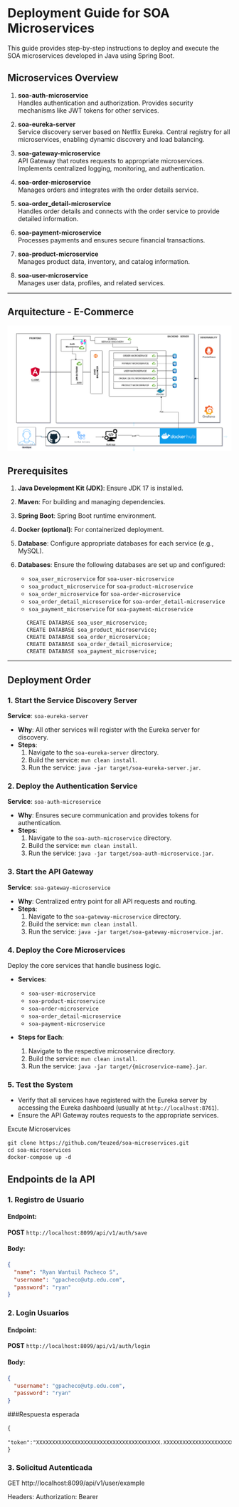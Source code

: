 

# Deployment Guide for SOA Microservices

This guide provides step-by-step instructions to deploy and execute the SOA microservices developed in Java using Spring Boot.

## Microservices Overview

1. **soa-auth-microservice**  
   Handles authentication and authorization. Provides security mechanisms like JWT tokens for other services.

2. **soa-eureka-server**  
   Service discovery server based on Netflix Eureka. Central registry for all microservices, enabling dynamic discovery and load balancing.

3. **soa-gateway-microservice**  
   API Gateway that routes requests to appropriate microservices. Implements centralized logging, monitoring, and authentication.

4. **soa-order-microservice**  
   Manages orders and integrates with the order details service.

5. **soa-order_detail-microservice**  
   Handles order details and connects with the order service to provide detailed information.

6. **soa-payment-microservice**  
   Processes payments and ensures secure financial transactions.

7. **soa-product-microservice**  
   Manages product data, inventory, and catalog information.

8. **soa-user-microservice**  
   Manages user data, profiles, and related services.

---


## Arquitecture - E-Commerce


![Arquitecture Diagram](./asset/arquitecture.png)


## Prerequisites

1. **Java Development Kit (JDK)**: Ensure JDK 17 is installed.
2. **Maven**: For building and managing dependencies.
3. **Spring Boot**: Spring Boot runtime environment.
4. **Docker (optional)**: For containerized deployment.
5. **Database**: Configure appropriate databases for each service (e.g., MySQL).

6. **Databases**: Ensure the following databases are set up and configured:
    - `soa_user_microservice` for `soa-user-microservice`
    - `soa_product_microservice` for `soa-product-microservice`
    - `soa_order_microservice` for `soa-order-microservice`
    - `soa_order_detail_microservice` for `soa-order_detail-microservice`
    - `soa_payment_microservice` for `soa-payment-microservice`

```MySQL
      CREATE DATABASE soa_user_microservice;
      CREATE DATABASE soa_product_microservice;
      CREATE DATABASE soa_order_microservice; 
      CREATE DATABASE soa_order_detail_microservice;
      CREATE DATABASE soa_payment_microservice;
  ```

---

## Deployment Order

### 1. Start the Service Discovery Server
**Service**: `soa-eureka-server`  
- **Why**: All other services will register with the Eureka server for discovery.  
- **Steps**:
  1. Navigate to the `soa-eureka-server` directory.
  2. Build the service: `mvn clean install`.
  3. Run the service: `java -jar target/soa-eureka-server.jar`.

### 2. Deploy the Authentication Service
**Service**: `soa-auth-microservice`  
- **Why**: Ensures secure communication and provides tokens for authentication.  
- **Steps**:
  1. Navigate to the `soa-auth-microservice` directory.
  2. Build the service: `mvn clean install`.
  3. Run the service: `java -jar target/soa-auth-microservice.jar`.

### 3. Start the API Gateway
**Service**: `soa-gateway-microservice`  
- **Why**: Centralized entry point for all API requests and routing.  
- **Steps**:
  1. Navigate to the `soa-gateway-microservice` directory.
  2. Build the service: `mvn clean install`.
  3. Run the service: `java -jar target/soa-gateway-microservice.jar`.

### 4. Deploy the Core Microservices
Deploy the core services that handle business logic.  
- **Services**:
  - `soa-user-microservice`
  - `soa-product-microservice`
  - `soa-order-microservice`
  - `soa-order_detail-microservice`
  - `soa-payment-microservice`

- **Steps for Each**:
  1. Navigate to the respective microservice directory.
  2. Build the service: `mvn clean install`.
  3. Run the service: `java -jar target/{microservice-name}.jar`.

### 5. Test the System
- Verify that all services have registered with the Eureka server by accessing the Eureka dashboard (usually at `http://localhost:8761`).
- Ensure the API Gateway routes requests to the appropriate services.


Excute Microservices 
```
git clone https://github.com/teuzed/soa-microservices.git
cd soa-microservices
docker-compose up -d 
```




## **Endpoints de la API**

### **1. Registro de Usuario**

#### Endpoint:
**POST** `http://localhost:8099/api/v1/auth/save`

#### Body:
```json
{
  "name": "Ryan Wantuil Pacheco S",
  "username": "gpacheco@utp.edu.com",
  "password": "ryan"
}
```


### **2. Login Usuarios**

#### Endpoint:
**POST** `http://localhost:8099/api/v1/auth/login`

#### Body:
```json
{
  "username": "gpacheco@utp.edu.com",
  "password": "ryan"
}
```
###Respuesta esperada

```
{
   "token":"XXXXXXXXXXXXXXXXXXXXXXXXXXXXXXXXXXXXXXX.XXXXXXXXXXXXXXXXXXXXXXX.XXXXXXXXXXXXXXXXXXXX"
}
```
### **3. Solicitud Autenticada**

GET http://localhost:8099/api/v1/user/example

Headers:
Authorization: Bearer <token>




